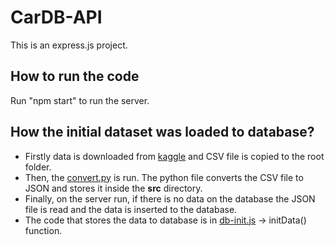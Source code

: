 # CarDB-API

This is an express.js project.

## How to run the code

Run "npm start" to run the server.

## How the initial dataset was loaded to database?
- Firstly data is downloaded from [kaggle](https://www.kaggle.com/datasets/tawfikelmetwally/automobile-dataset) and CSV file is copied to the root folder.
- Then, the [convert.py](./convert.py) is run. The python file converts the CSV file to JSON and stores it inside the **src** directory.
- Finally, on the server run, if there is no data on the database the JSON file is read and the data is inserted to the database.
- The code that stores the data to database is in [db-init.js](./src/db-init.js) -> initData() function.